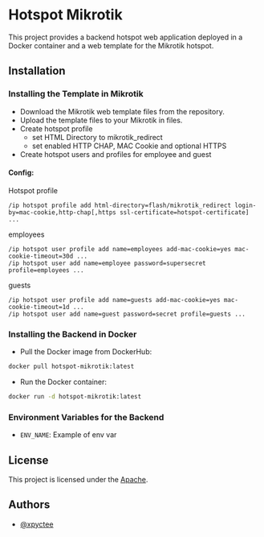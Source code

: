 # Hotspot Mikrotik

This project provides a backend hotspot web application deployed in a Docker container and a web template for the Mikrotik hotspot.

## Installation

### Installing the Template in Mikrotik
- Download the Mikrotik web template files from the repository.
- Upload the template files to your Mikrotik in files.
- Create hotspot profile
   - set HTML Directory to mikrotik_redirect
   - set enabled HTTP CHAP, MAC Cookie and optional HTTPS
- Create hotspot users and profiles for employee and guest

#### Config:

Hotspot profile
```
/ip hotspot profile add html-directory=flash/mikrotik_redirect login-by=mac-cookie,http-chap[,https ssl-certificate=hotspot-certificate] ...
```
employees
```
/ip hotspot user profile add name=employees add-mac-cookie=yes mac-cookie-timeout=30d ...
/ip hotspot user add name=employee password=supersecret profile=employees ...
```
guests
```
/ip hotspot user profile add name=guests add-mac-cookie=yes mac-cookie-timeout=1d ...
/ip hotspot user add name=guest password=secret profile=guests ...
```

### Installing the Backend in Docker
- Pull the Docker image from DockerHub: 
```bash
docker pull hotspot-mikrotik:latest
```
- Run the Docker container: 
```bash
docker run -d hotspot-mikrotik:latest
```

### Environment Variables for the Backend
- `ENV_NAME`: Example of env var

## License

This project is licensed under the [Apache](./LICENSE).

## Authors

- [@xpyctee](https://www.github.com/xpyctee)
